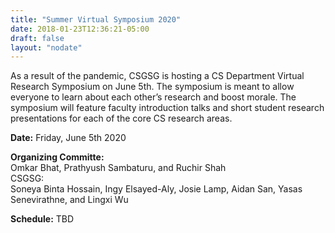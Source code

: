 ```yaml
---
title: "Summer Virtual Symposium 2020"
date: 2018-01-23T12:36:21-05:00
draft: false
layout: "nodate"
---
```

As a result of the pandemic, CSGSG is hosting a CS Department Virtual Research Symposium on  June 5th. The symposium is meant to allow everyone to learn about each other’s research and boost morale. The symposium will feature faculty introduction talks and short student research presentations for each of the core CS research areas.

**Date:** Friday, June 5th 2020

**Organizing Committe:** 
<br>Omkar Bhat, Prathyush Sambaturu, and Ruchir Shah
<br>CSGSG:
<br>Soneya Binta Hossain, Ingy Elsayed-Aly, Josie Lamp, Aidan San, Yasas Senevirathne, and Lingxi Wu

**Schedule:** TBD

